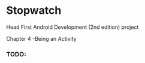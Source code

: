 # Stopwatch
Head First Android Development (2nd edition) project

Chapter 4 -Being an Activity

### TODO:
